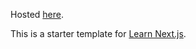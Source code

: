 Hosted [here](https://nextjs-blog-lake-chi-75.vercel.app/).

This is a starter template for [Learn Next.js](https://nextjs.org/learn).
